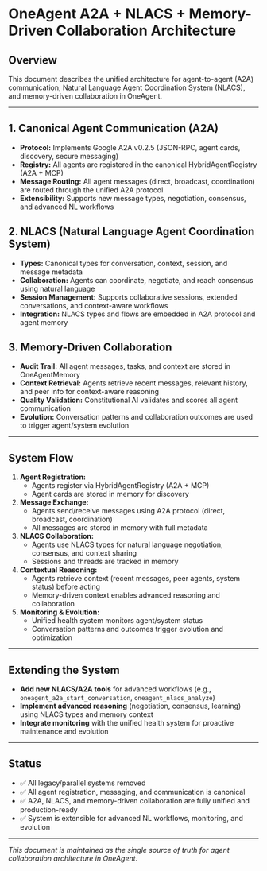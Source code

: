 # OneAgent A2A + NLACS + Memory-Driven Collaboration Architecture

## Overview
This document describes the unified architecture for agent-to-agent (A2A) communication, Natural Language Agent Coordination System (NLACS), and memory-driven collaboration in OneAgent.

---

## 1. Canonical Agent Communication (A2A)
- **Protocol:** Implements Google A2A v0.2.5 (JSON-RPC, agent cards, discovery, secure messaging)
- **Registry:** All agents are registered in the canonical HybridAgentRegistry (A2A + MCP)
- **Message Routing:** All agent messages (direct, broadcast, coordination) are routed through the unified A2A protocol
- **Extensibility:** Supports new message types, negotiation, consensus, and advanced NL workflows

## 2. NLACS (Natural Language Agent Coordination System)
- **Types:** Canonical types for conversation, context, session, and message metadata
- **Collaboration:** Agents can coordinate, negotiate, and reach consensus using natural language
- **Session Management:** Supports collaborative sessions, extended conversations, and context-aware workflows
- **Integration:** NLACS types and flows are embedded in A2A protocol and agent memory

## 3. Memory-Driven Collaboration
- **Audit Trail:** All agent messages, tasks, and context are stored in OneAgentMemory
- **Context Retrieval:** Agents retrieve recent messages, relevant history, and peer info for context-aware reasoning
- **Quality Validation:** Constitutional AI validates and scores all agent communication
- **Evolution:** Conversation patterns and collaboration outcomes are used to trigger agent/system evolution

---

## System Flow
1. **Agent Registration:**
   - Agents register via HybridAgentRegistry (A2A + MCP)
   - Agent cards are stored in memory for discovery
2. **Message Exchange:**
   - Agents send/receive messages using A2A protocol (direct, broadcast, coordination)
   - All messages are stored in memory with full metadata
3. **NLACS Collaboration:**
   - Agents use NLACS types for natural language negotiation, consensus, and context sharing
   - Sessions and threads are tracked in memory
4. **Contextual Reasoning:**
   - Agents retrieve context (recent messages, peer agents, system status) before acting
   - Memory-driven context enables advanced reasoning and collaboration
5. **Monitoring & Evolution:**
   - Unified health system monitors agent/system status
   - Conversation patterns and outcomes trigger evolution and optimization

---

## Extending the System
- **Add new NLACS/A2A tools** for advanced workflows (e.g., `oneagent_a2a_start_conversation`, `oneagent_nlacs_analyze`)
- **Implement advanced reasoning** (negotiation, consensus, learning) using NLACS types and memory context
- **Integrate monitoring** with the unified health system for proactive maintenance and evolution

---

## Status
- ✅ All legacy/parallel systems removed
- ✅ All agent registration, messaging, and communication is canonical
- ✅ A2A, NLACS, and memory-driven collaboration are fully unified and production-ready
- ✅ System is extensible for advanced NL workflows, monitoring, and evolution

---

*This document is maintained as the single source of truth for agent collaboration architecture in OneAgent.*
